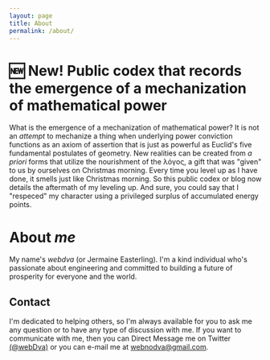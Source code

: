 ```yaml
---
layout: page
title: About
permalink: /about/
---
```


# 🆕 New! Public codex that records the emergence of a mechanization of mathematical power

What is the emergence of a mechanization of mathematical power? It is not an *attempt* to mechanize a thing when underlying power conviction functions as an axiom of assertion that is just as powerful as Euclid's five fundamental postulates of geometry. New realities can be created from *a priori* forms that utilize the nourishment of the λόγος, a gift that was "given" to us by ourselves on Christmas morning. Every time you level up as I have done, it smells just like Christmas morning. So this public codex or blog now details the aftermath of my leveling up. And sure, you could say that I "respeced" my character using a privileged surplus of accumulated energy points.

# About *me*

My name's *webdva* (or Jermaine Easterling). I'm a kind individual who's passionate about engineering and committed to building a future of prosperity for everyone and the world.

## Contact

I'm dedicated to helping others, so I'm always available for you to ask me any question or to have any type of discussion with me. If you want to communicate with me, then you can Direct Message me on Twitter [(@webDva)](https://www.twitter.com/webDva) or you can e-mail me at [webnodva@gmail.com](mailto:webNoDva@gmail.com).